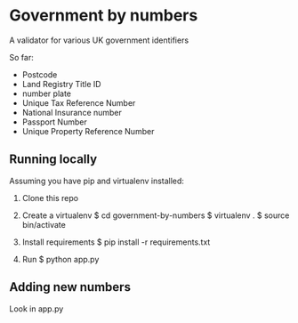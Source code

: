 # Government by numbers

A validator for various UK government identifiers

So far:

 * Postcode
 * Land Registry Title ID
 * number plate
 * Unique Tax Reference Number
 * National Insurance number
 * Passport Number
 * Unique  Property Reference Number


 ## Running locally

 Assuming you have pip and virtualenv installed:

 1. Clone this repo
 2. Create a virtualenv
     $ cd government-by-numbers
     $ virtualenv .
     $ source bin/activate

 3. Install requirements
     $ pip install -r requirements.txt

 4. Run
     $ python app.py

## Adding new numbers

Look in app.py
